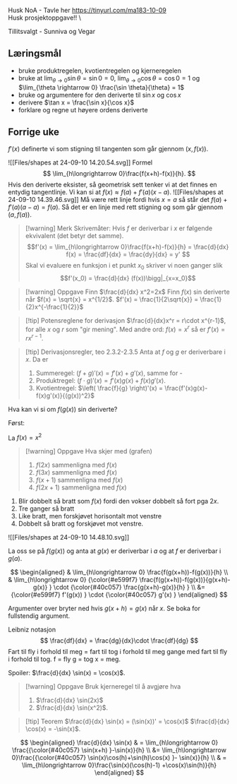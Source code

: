 Husk NoA - Tavle her https://tinyurl.com/ma183-10-09 \
Husk prosjektoppgave!! \

Tillitsvalgt - Sunniva og Vegar
## Læringsmål

- bruke produktregelen, kvotientregelen og kjerneregelen
- bruke at $\lim_{\theta \rightarrow 0}\sin \theta = \sin 0 = 0$, $\lim_{\theta \rightarrow 0}\cos \theta = \cos 0 = 1$ og $\lim_{\theta \rightarrow 0} \frac{\sin \theta}{\theta} = 1$ 
- bruke og argumentere for den deriverte til $\sin x$ og $\cos x$
- derivere $\tan x = \frac{\sin x}{\cos x}$ 
- forklare og regne ut høyere ordens deriverte 



## Forrige uke

$f'(x)$ definerte vi som stigning til tangenten som går gjennom $(x,f(x))$.

![[Files/shapes at 24-09-10 14.20.54.svg]]
Formel
$$
\lim_{h\longrightarrow  0}\frac{f(x+h)-f(x)}{h}.
$$
Hvis den deriverte eksister, så geometrisk sett tenker vi at det finnes en entydig tangentlinje. Vi kan si at 
$f(x) \approx f(a)+f'(a)(x-a)$.
![[Files/shapes at 24-09-10 14.39.46.svg]]
Må være rett linje fordi hvis $x=a$ så står det $f(a)+f'(a)(a-a) = f(a)$. Så det er en linje med rett stigning og som går gjennom $(a,f(a))$. 

> [!warning] Merk 
> Skrivemåter:
> Hvis $f$ er deriverbar i $x$ er følgende ekvivalent (det betyr det samme). 
> $$f'(x) = \lim_{h\longrightarrow  0}\frac{f(x+h)-f(x)}{h} = \frac{d}{dx} f(x) = \frac{df}{dx} = \frac{dy}{dx} = y' $$
> Skal vi evaluere en funksjon i et punkt $x_0$ skriver vi noen ganger slik
> $$f'(x_0) = \frac{d}{dx} (f(x))\bigg|_{x=x_0}$$

> [!warning] Oppgave 
> Finn
> $\frac{d}{dx} x^2=2x$
> Finn $f(x)$ sin deriverte når $f(x) = \sqrt{x} = x^{1/2}$. $f'(x) = \frac{1}{2\sqrt{x}} = \frac{1}{2}x^{-\frac{1}{2}}$ 

> [!tip] Potensreglene for derivasjon
> $\frac{d}{dx}x^r =  r\cdot x^{r-1}$,
>for alle $x$ og $r$ som "gir mening".
>Med andre ord: $f(x) = x^r$ så er $f'(x) = rx^{r-1}$. 

> [!tip] Derivasjonsregler, teo 2.3.2-2.3.5
> Anta at $f$ og $g$ er deriverbare i $x$. Da er
> 1. Summeregel: $(f+g)'(x) = f'(x)+g'(x)$, samme for -
> 2. Produktregel: $(f \cdot g)'(x) = f'(x)g(x)+f(x)g'(x)$. 
> 3. Kvotientregel: $\left( \frac{f}{g} \right)'(x) = \frac{f'(x)g(x)-f(x)g'(x)}{(g(x))^2}$

Hva kan vi si om $f(g(x))$ sin deriverte? 

Først:

La $f(x) = x^2$

> [!warning] Oppgave 
> Hva skjer med (grafen)
> 1. $f(2x)$ sammenligna med $f(x)$
> 2. $f(3x)$ sammenligna med $f(x)$
> 3. $f(x+1)$ sammenligna med $f(x)$
> 4. $f(2x+1)$ sammenligna med $f(x)$

1. Blir dobbelt så bratt som $f(x)$ fordi den vokser dobbelt så fort pga $2x$. 
2. Tre ganger så bratt
3. Like bratt, men forskjøvet horisontalt mot venstre
4. Dobbelt så bratt og forskjøvet mot venstre. 

![[Files/shapes at 24-09-10 14.48.10.svg]]

La oss se på $f(g(x))$ og anta at $g(x)$ er deriverbar i $a$ og at $f$ er deriverbar i $g(a)$. 

$$
\begin{aligned} 
  & \lim_{h\longrightarrow  0} \frac{f(g(x+h))-f(g(x))}{h} \\ & \lim_{h\longrightarrow  0} {\color{#e599f7} \frac{f(g(x+h))-f(g(x))}{g(x+h)-g(x)} } \cdot {\color{#40c057} \frac{g(x+h)-g(x)}{h}  } \\ &= {\color{#e599f7} f'(g(x)) } \cdot {\color{#40c057} g'(x) }
\end{aligned} 
$$

Argumenter over bryter ned hvis $g(x+h) = g(x)$ når $x$. Se boka for fullstendig argument.

Leibniz notasjon
$$
\frac{df}{dx} = \frac{dg}{dx}\cdot \frac{df}{dg}
$$
Fart til fly i forhold til meg = fart til tog i forhold til meg gange med fart til fly i forhold til tog. 
f = fly
g = tog
x = meg. 

Spoiler: $\frac{d}{dx} \sin(x) = \cos(x)$.
> [!warning] Oppgave 
> Bruk kjerneregel til å avgjøre hva
> 1. $\frac{d}{dx} \sin(2x)$
> 2. $\frac{d}{dx} \sin(x^2)$.



> [!tip] Teorem
> $\frac{d}{dx} \sin(x) = (\sin(x))' = \cos(x)$
> $\frac{d}{dx} \cos(x) = -\sin(x)$.
> 

$$
\begin{aligned} 
  \frac{d}{dx} \sin(x) & = \lim_{h\longrightarrow  0} \frac{{\color{#40c057} \sin(x+h) }-\sin(x)}{h} \\ &= \lim_{h\longrightarrow  0}\frac{{\color{#40c057} \sin(x)\cos(h)+\sin(h)\cos(x)  }- \sin(x)}{h} \\
  & = \lim_{h\longrightarrow  0}\frac{\sin(x)(\cos(h)-1) +\cos(x)\sin(h)}{h}
\end{aligned} 
$$










